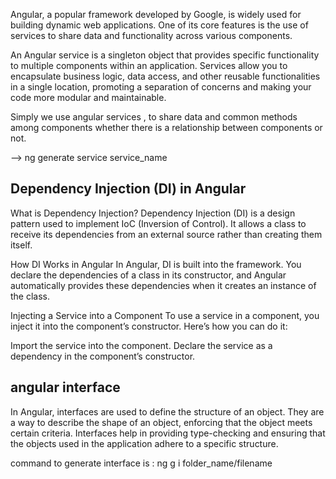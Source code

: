 
Angular, a popular framework developed by Google, is widely used for building dynamic web applications. One of its core features is the use of services to share data and functionality across various components.

An Angular service is a singleton object that provides specific functionality to multiple components within an application. Services allow you to encapsulate business logic, data access, and other reusable functionalities in a single location, promoting a separation of concerns and making your code more modular and maintainable.

Simply we use angular services , to share data and common methods among components whether there is a relationship between components or not.

--> ng generate service service_name

Dependency Injection (DI) in Angular
------------------------------------
What is Dependency Injection?
Dependency Injection (DI) is a design pattern used to implement IoC (Inversion of Control). It allows a class to receive its dependencies from an external source rather than creating them itself.

How DI Works in Angular
In Angular, DI is built into the framework. You declare the dependencies of a class in its constructor, and Angular automatically provides these dependencies when it creates an instance of the class.

Injecting a Service into a Component
To use a service in a component, you inject it into the component’s constructor. Here’s how you can do it:

Import the service into the component.
Declare the service as a dependency in the component’s constructor.


angular interface
--------------------
In Angular, interfaces are used to define the structure of an object. They are a way to describe the shape of an object, enforcing that the object meets certain criteria. Interfaces help in providing type-checking and ensuring that the objects used in the application adhere to a specific structure.


command to generate interface is : 
ng g i folder_name/filename


